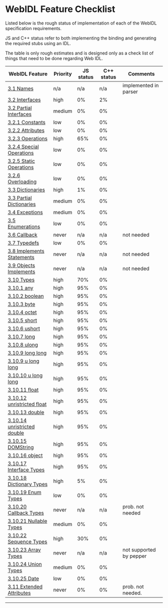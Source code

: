 WebIDL Feature Checklist========================Listed below is the rough status of implementation of each of the WebIDL specification requirements.JS and C++ status refer to both implementing the binding and generating the required stubs using an IDL.The table is only rough estimates and is designed only as a check list of things that need to be done regarding Web IDL.| WebIDL Feature                                       | Priority| JS status| C++ status| Comments               ||------------------------------------------------------|---------|----------|-----------|------------------------|| [3.1 Names](http://goo.gl/Cg8jWx)                    | n/a     | n/a      | n/a       | implemented in parser  || [3.2 Interfaces](http://goo.gl/hu6GdZ)               | high    | 0%       | 2%        |                        || [3.2 Partial Interfaces](http://goo.gl/hu6GdZ)       | medium  | 0%       | 0%        |                        || [3.2.1 Constants](http://goo.gl/EjzIiY)              | low     | 0%       | 0%        |                        || [3.2.2 Attributes](http://goo.gl/fq4MVa)             | low     | 0%       | 0%        |                        || [3.2.3 Operations](http://goo.gl/4ByWMB)             | high    | 65%      | 0%        |                        || [3.2.4 Special Operations](http://goo.gl/lI99EN)     | low     | 0%       | 0%        |                        || [3.2.5 Static Operations](http://goo.gl/BHrC9a)      | low     | 0%       | 0%        |                        || [3.2.6 Overloading](http://goo.gl/HwHXl1)            | low     | 0%       | 0%        |                        || [3.3 Dictionaries](http://goo.gl/fAhThJ)             | high    | 1%       | 0%        |                        || [3.3 Partial Dictionaries](http://goo.gl/fAhThJ)     | medium  | 0%       | 0%        |                        || [3.4 Exceptions](http://goo.gl/LOSR3n)               | medium  | 0%       | 0%        |                        || [3.5 Enumerations](http://goo.gl/dF9eOZ)             | low     | 0%       | 0%        |                        || [3.6 Callback](http://goo.gl/t5cr8T)                 | never   | n/a      | n/a       | not needed             || [3.7 Typedefs](http://goo.gl/lnhPt5)                 | low     | 0%       | 0%        |                        || [3.8 Implements Statements](http://goo.gl/3SSVog)    | never   | n/a      | n/a       | not needed             || [3.9 Objects Implements](http://goo.gl/5vh1xP)       | never   | n/a      | n/a       | not needed             || [3.10 Types](http://goo.gl/YA4QJY)                   | high    | 70%      | 0%        |                        || [3.10.1 any](http://goo.gl/vFZ0k3)                   | high    | 95%      | 0%        |                        || [3.10.2 boolean](http://goo.gl/FBVNGh)               | high    | 95%      | 0%        |                        || [3.10.3 byte](http://goo.gl/P2xo4n)                  | high    | 95%      | 0%        |                        || [3.10.4 octet](http://goo.gl/rqrojv)                 | high    | 95%      | 0%        |                        || [3.10.5 short](http://goo.gl/zj0hbv)                 | high    | 95%      | 0%        |                        || [3.10.6 ushort](http://goo.gl/KCuypx)                | high    | 95%      | 0%        |                        || [3.10.7 long](http://goo.gl/UtrVVe)                  | high    | 95%      | 0%        |                        || [3.10.8 ulong](http://goo.gl/Kz0lel)                 | high    | 95%      | 0%        |                        || [3.10.9 long long](http://goo.gl/WkzOkR)             | high    | 95%      | 0%        |                        || [3.10.9 u long long](http://goo.gl/zRPb0U)           | high    | 95%      | 0%        |                        || [3.10.10 u long long](http://goo.gl/zRPb0U)          | high    | 95%      | 0%        |                        || [3.10.11 float](http://goo.gl/ugt561)                | high    | 95%      | 0%        |                        || [3.10.12 unristricted float](http://goo.gl/j503hl)   | high    | 95%      | 0%        |                        || [3.10.13 double](http://goo.gl/QiSPTq)               | high    | 95%      | 0%        |                        || [3.10.14 unristricted double](http://goo.gl/a2jypY)  | high    | 95%      | 0%        |                        || [3.10.15 DOMString](http://goo.gl/uBvZql)            | high    | 95%      | 0%        |                        || [3.10.16 object](http://goo.gl/REK3go)               | high    | 95%      | 0%        |                        || [3.10.17 Interface Types](http://goo.gl/ONc30p)      | high    | 95%      | 0%        |                        || [3.10.18 Dictionary Types](http://goo.gl/IQ2VDM)     | high    | 5%       | 0%        |                        || [3.10.19 Enum Types](http://goo.gl/r3b24H)           | low     | 0%       | 0%        |                        || [3.10.20 Callback Types](http://goo.gl/rhRILO)       | never   | n/a      | n/a       | prob. not needed       || [3.10.21 Nullable Types](http://goo.gl/9kWFo1)       | medium  | 0%       | 0%        |                        || [3.10.22 Sequence Types](http://goo.gl/IRvKso)       | high    | 30%      | 0%        |                        || [3.10.23 Array Types](http://goo.gl/5wP6ZZ)          | never   | n/a      | n/a       | not supported by pepper|| [3.10.24 Union Types](http://goo.gl/gs1maK)          | medium  | 0%       | 0%        |                        || [3.10.25 Date](http://goo.gl/Ki5xDY)                 | low     | 0%       | 0%        |                        || [3.11 Extended Attributes](http://goo.gl/Q4mwya)     | never   | 0%       | 0%        | prob. not needed.      |------------------------------------------------------------------------------------------------------------------